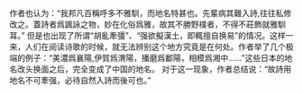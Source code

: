 作者也认为：“我邦凡百稱呼多不雅馴，而地名特甚也。先輩病其難入詩,往往私修改之。蓋詩者爲諷詠之物，妙在化俗爲雅，故其不勝野樸者，不得不莊飾就雅馴耳。”
但是也出现了所谓“胡亂牽彊”、“强欲擬漢土，即輒擅自换易”的情况。这样一来，人们在阅读诗歌的时候，就无法辨别这个地方究竟是在何处。作者举了几个极端的例子：“美濃爲襄陽,伊賀爲渭陽，播磨爲鄱陽，相模爲湘中……”这些日本的地名改头换面之后，完全变成了中国的地名。
对于这一现象，作者总结说：“故詩用地名不可牽强，必待自然入詩而後可也。”
